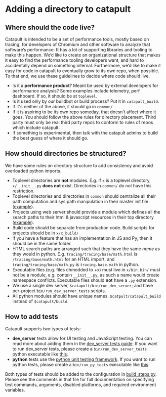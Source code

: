 # Adding a directory to catapult

## Where should the code live?

Catapult is intended to be a set of performance tools, mostly based on tracing,
for developers of Chromium and other software to analyze that software’s
performance. It has a lot of supporting libraries and tooling to make this
happen. We’d like to create an organizational structure that makes it easy to
find the performance tooling developers want, and hard to accidentally depend
on something internal. Furthermore, we’d like to make it easy for code in
catapult to eventually grow to its own repo, when possible. To that end, we
use these guidelines to decide where code should live.

  * Is it a **performance product**? Meant be used by external developers for
    performance analysis? Some examples include telemetry, perf dashboard. If
    so, it should be at `toplevel`.
  * Is it used only by our buildbot or build process? Put it in
    `catapult_build`.
  * If it's neither of the above, it should go in `common/`
  * If it is aspiring to be its own repo someday, that doesn't affect where it
    goes. You should follow the above rules for directory placement. Third
    party must only be real third party repos to conform to rules of repos
    which include catapult.
  * If something is experimental, then talk with the catapult admins to build
    the best guess of where it should go.

## How should directories be structured?
We have some rules on directory structure to add consistency and avoid
overloaded python imports.

  * Toplevel directories are **not** modules. E.g. if `x` is a toplevel
    directory, `x/__init__.py` **does not** exist. Directories in `common/`
    do not have this restriction.
  * Toplevel directories and directories in `common` should centralize all
    their path computation and sys.path manipulation in their master init file
    ([example](https://github.com/catapult-project/catapult/blob/master/telemetry/telemetry/__init__.py)).
  * Projects using web server should provide a module which defines all the
    search paths to their html & javascript resources in their top directory
    ([example](https://github.com/catapult-project/catapult/blob/master/dashboard/dashboard_project.py)).
  * Build code should be separate from production code. Build scripts for
    projects should be in `x/x_build/`
  * If you have a feature that has an implementation in JS and Py, then it
    should be in the same folder.
  * HTML search paths are arranged such that they have the same _name_ as they
    would in python. E.g. `tracing/tracing/base/math.html` is
    `/tracing/base/math.html` for an HTML import, and
    `tracing/tracing/base/math.py` is `tracing.base.math` in python.
  * Executable files (e.g. files chmodded to +x) must live in `x/bin`.
    `bin/` must not be a module, e.g. contain `__init__.py`, as such a name
    would create namespace conflicts. Executable files should **not** have a
    `.py` extension.
  * We use a single dev server, `$catapult/bin/run_dev_server`; and have
    per-project `bin/run_dev_server_tests` scripts.
  * All python modules should have unique names. `$catpult/catapult_build`
    instead of `$catapult/build`.

## How to add tests
Catapult supports two types of tests:

  * **dev_server** tests allow for UI testing and JavaScript testing. You can
    read more about adding them in the
    [dev_server tests guide](/docs/dev-server-tests.md). If you want to run
    dev_server tests, please create a `bin/run_dev_server_tests` python
    executable like [this](/dashboard/bin/run_dev_server_tests).
  * **python** tests use the [python unit testing framework]. If you want to run
    python tests, please create a `bin/run_py_tests` executable like
    [this](/catapult_build/bin/run_py_tests).

Both types of tests should be added to the configuration in
[build_steps.py](/catapult_build/build_steps.py). Please see the comments in
that file for full documentation on specifying test commands, arguments,
disabled platforms, and required environment variables.

[python unit testing framework]: https://docs.python.org/2/library/unittest.html
